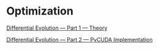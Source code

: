 # Optimization

[Differential Evolution — Part 1 — Theory](https://vitalitylearning.medium.com/differential-evolution-b5f171cb46db)

[Differential Evolution — Part 2 — PyCUDA Implementation](https://vitalitylearning.medium.com/differential-evolution-part-2-pycuda-implementation-5e93d7534fed)
